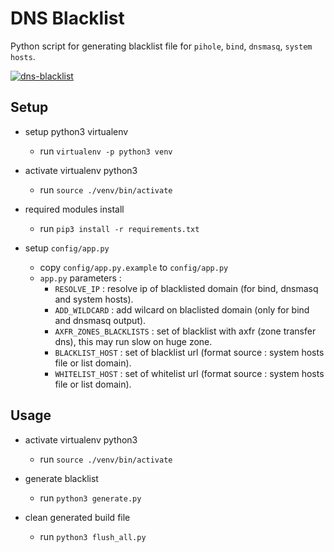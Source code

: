 # DNS Blacklist

Python script for generating blacklist file for `pihole`, `bind`, `dnsmasq`, `system hosts`.

[![dns-blacklist](https://asciinema.org/a/385235.svg)](https://asciinema.org/a/385235?autoplay=1)

## Setup

- setup python3 virtualenv 
    - run `virtualenv -p python3 venv`

- activate virtualenv python3

    - run `source ./venv/bin/activate`

- required modules install

    - run `pip3 install -r requirements.txt`

- setup `config/app.py`
    - copy `config/app.py.example` to `config/app.py`
    - `app.py` parameters :
        - `RESOLVE_IP`            : resolve ip of blacklisted domain (for bind, dnsmasq and system hosts).
        - `ADD_WILDCARD`          : add wilcard on blaclisted domain (only for bind and dnsmasq output).
        - `AXFR_ZONES_BLACKLISTS` : set of blacklist with axfr (zone transfer dns), this may run slow on huge zone.
        - `BLACKLIST_HOST`        : set of blacklist url (format source : system hosts file or list domain).
        - `WHITELIST_HOST`        : set of whitelist url (format source : system hosts file or list domain).

## Usage

- activate virtualenv python3

    - run `source ./venv/bin/activate`

- generate blacklist
    - run `python3 generate.py`

- clean generated build file
    - run `python3 flush_all.py`
